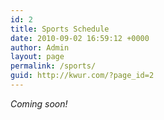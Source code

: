 ```yaml
---
id: 2
title: Sports Schedule
date: 2010-09-02 16:59:12 +0000
author: Admin
layout: page
permalink: /sports/
guid: http://kwur.com/?page_id=2
---
```


<i>Coming soon!</i>